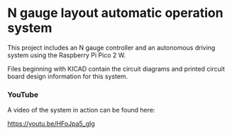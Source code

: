 # N gauge layout automatic operation system

This project includes an N gauge controller and an autonomous driving system using the Raspberry Pi Pico 2 W.

Files beginning with KICAD contain the circuit diagrams and printed circuit board design information for this system.

### YouTube

A video of the system in action can be found here: 

https://youtu.be/HFoJpa5_gIg
